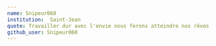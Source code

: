 ```yaml
---
name: Snipeur060
institution:  Saint-Jean
quote: Travailler dur avec l'envie nous ferons atteindre nos rêves
github_user: Snipeur060
---
```

